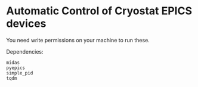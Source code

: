 # Automatic Control of Cryostat EPICS devices

You need write permissions on your machine to run these.

Dependencies:

```
midas
pyepics
simple_pid
tqdm
```

